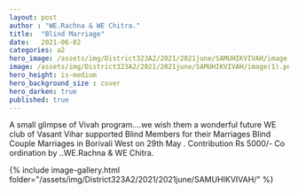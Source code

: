 ```yaml
---
layout: post
author : "WE.Rachna & WE Chitra."
title:  "Blind Marriage"
date:   2021-06-02
categories: a2
hero_image: /assets/img/District323A2/2021/2021june/SAMUHIKVIVAH/image.png
image: /assets/img/District323A2/2021/2021june/SAMUHIKVIVAH/image(1).png
hero_height: is-medium
hero_background_size : cover
hero_darken: true
published: true
---
```


A small glimpse of Vivah program....we wish them a wonderful  future WE club of Vasant Vihar supported  Blind Members for their Marriages   Blind Couple Marriages in Borivali West on  29th May . Contribution Rs 5000/- Co ordination by ..WE.Rachna & WE Chitra.

{% include image-gallery.html folder="/assets/img/District323A2/2021/2021june/SAMUHIKVIVAH/" %}